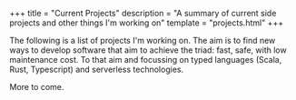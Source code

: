+++
title = "Current Projects"
description = "A summary of current side projects and other things I'm working on"
template = "projects.html"
+++

The following is a list of projects I'm working on. The aim is to find new ways to develop software that aim to achieve the triad: fast, safe, with low maintenance cost.
To that aim and focussing on typed languages (Scala, Rust, Typescript) and serverless technologies.

More to come.
